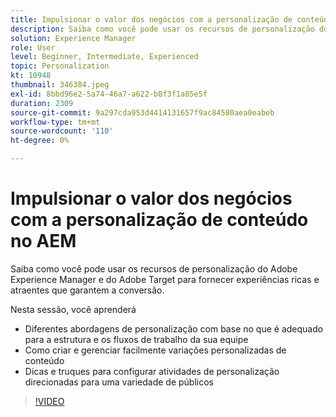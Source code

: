 ```yaml
---
title: Impulsionar o valor dos negócios com a personalização de conteúdo no AEM
description: Saiba como você pode usar os recursos de personalização do Adobe Experience Manager e do Adobe Target para fornecer experiências ricas e atraentes que garantem a conversão.
solution: Experience Manager
role: User
level: Beginner, Intermediate, Experienced
topic: Personalization
kt: 10948
thumbnail: 346384.jpeg
exl-id: 8bbd96e2-5a74-46a7-a622-b8f3f1a85e5f
duration: 2309
source-git-commit: 9a297cda953d4414131657f9ac84580aea0eabeb
workflow-type: tm+mt
source-wordcount: '110'
ht-degree: 0%

---
```


# Impulsionar o valor dos negócios com a personalização de conteúdo no AEM

Saiba como você pode usar os recursos de personalização do Adobe Experience Manager e do Adobe Target para fornecer experiências ricas e atraentes que garantem a conversão.

Nesta sessão, você aprenderá

* Diferentes abordagens de personalização com base no que é adequado para a estrutura e os fluxos de trabalho da sua equipe
* Como criar e gerenciar facilmente variações personalizadas de conteúdo
* Dicas e truques para configurar atividades de personalização direcionadas para uma variedade de públicos

>[!VIDEO](https://video.tv.adobe.com/v/346384/?quality=12&learn=on)
